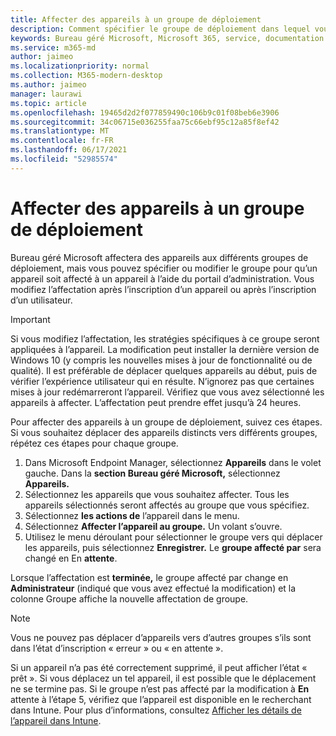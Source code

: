 ```yaml
---
title: Affecter des appareils à un groupe de déploiement
description: Comment spécifier le groupe de déploiement dans lequel vous souhaitez que les appareils soient connectés
keywords: Bureau géré Microsoft, Microsoft 365, service, documentation
ms.service: m365-md
author: jaimeo
ms.localizationpriority: normal
ms.collection: M365-modern-desktop
ms.author: jaimeo
manager: laurawi
ms.topic: article
ms.openlocfilehash: 19465d2d2f077859490c106b9c01f08beb6e3906
ms.sourcegitcommit: 34c06715e036255faa75c66ebf95c12a85f8ef42
ms.translationtype: MT
ms.contentlocale: fr-FR
ms.lasthandoff: 06/17/2021
ms.locfileid: "52985574"
---
```

# <a name="assign-devices-to-a-deployment-group"></a>Affecter des appareils à un groupe de déploiement

Bureau géré Microsoft affectera des appareils aux différents groupes de déploiement, mais vous pouvez spécifier ou modifier le groupe pour qu’un appareil soit affecté à un appareil à l’aide du portail d’administration. Vous modifiez l’affectation après l’inscription d’un appareil ou après l’inscription d’un utilisateur.

> [!IMPORTANT]
> Si vous modifiez l’affectation, les stratégies spécifiques à ce groupe seront appliquées à l’appareil. La modification peut installer la dernière version de Windows 10 (y compris les nouvelles mises à jour de fonctionnalité ou de qualité). Il est préférable de déplacer quelques appareils au début, puis de vérifier l’expérience utilisateur qui en résulte. N’ignorez pas que certaines mises à jour redémarreront l’appareil. Vérifiez que vous avez sélectionné les appareils à affecter. L’affectation peut prendre effet jusqu’à 24 heures.

Pour affecter des appareils à un groupe de déploiement, suivez ces étapes. Si vous souhaitez déplacer des appareils distincts vers différents groupes, répétez ces étapes pour chaque groupe.

1. Dans Microsoft Endpoint Manager, sélectionnez **Appareils** dans le volet gauche. Dans la **section Bureau géré Microsoft,** sélectionnez **Appareils.**
2. Sélectionnez les appareils que vous souhaitez affecter. Tous les appareils sélectionnés seront affectés au groupe que vous spécifiez.
3. Sélectionnez **les actions de** l’appareil dans le menu.
4. Sélectionnez **Affecter l’appareil au groupe.** Un volant s’ouvre.
5. Utilisez le menu déroulant pour sélectionner le groupe vers qui déplacer les appareils, puis sélectionnez **Enregistrer.** Le **groupe affecté par** sera changé en En **attente**.

Lorsque l’affectation est **terminée,** le groupe affecté par change en  **Administrateur** (indiqué que vous avez effectué la modification) et la colonne Groupe affiche la nouvelle affectation de groupe.

> [!NOTE]
> Vous ne pouvez pas déplacer d’appareils vers d’autres groupes s’ils sont dans l’état d’inscription « erreur » ou « en attente ».
>
>Si un appareil n’a pas été correctement supprimé, il peut afficher l’état « prêt ». Si vous déplacez un tel appareil, il est possible que le déplacement ne se termine pas. Si le groupe  n’est pas affecté par la modification à **En** attente à l’étape 5, vérifiez que l’appareil est disponible en le recherchant dans Intune. Pour plus d’informations, consultez [Afficher les détails de l’appareil dans Intune](/mem/intune/remote-actions/device-inventory).